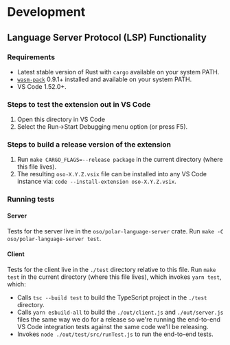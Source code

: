 # Development

## Language Server Protocol (LSP) Functionality

### Requirements

- Latest stable version of Rust with `cargo` available on your system PATH.
- [`wasm-pack`][wasm-pack] 0.9.1+ installed and available on your system PATH.
- VS Code 1.52.0+.

### Steps to test the extension out in VS Code

1. Open this directory in VS Code
2. Select the Run->Start Debugging menu option (or press  F5).

### Steps to build a release version of the extension

1. Run `make CARGO_FLAGS=--release package` in the current directory (where
   this file lives).
2. The resulting `oso-X.Y.Z.vsix` file can be installed into any VS Code
   instance via: `code --install-extension oso-X.Y.Z.vsix`.

### Running tests

#### Server

Tests for the server live in the `oso/polar-language-server` crate. Run `make -C
oso/polar-language-server test`.

#### Client

Tests for the client live in the `./test` directory relative to this file. Run
`make test` in the current directory (where this file lives), which invokes
`yarn test`, which:

- Calls `tsc --build test` to build the TypeScript project in the `./test`
  directory.
- Calls `yarn esbuild-all` to build the `./out/client.js` and `./out/server.js`
  files the same way we do for a release so we're running the end-to-end VS
  Code integration tests against the same code we'll be releasing.
- Invokes `node ./out/test/src/runTest.js` to run the end-to-end tests.

[wasm-pack]: https://rustwasm.github.io/wasm-pack/installer/
